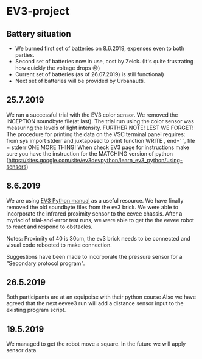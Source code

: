 # EV3-project

## Battery situation

* We burned first set of batteries on 8.6.2019, expenses even to both parties.
* Second set of batteries now in use, cost by Zeick. (It's quite frustrating how quickly the voltage drops 😢)
* Current set of batteries (as of 26.07.2019) is still functional)
* Next set of batteries will be provided by Urbanautti.


## 25.7.2019

We ran a successful trial with the EV3 color sensor. 
We removed the INCEPTION soundbyte file(at last). 
The trial run using the color sensor was measuring the levels of light intensity.
FURTHER NOTE! LEST WE FORGET! The procedure for printing the data on the VSC terminal panel requires:
from sys import stderr
and juxtaposed to print function WRITE , end=' ', file = stderr
ONE MORE THING! When check EV3 page for instructions make sure you have the instruction for the MATCHING version of python (https://sites.google.com/site/ev3devpython/learn_ev3_python/using-sensors)

## 8.6.2019
We are using [EV3 Python manual](https://sites.google.com/site/ev3devpython/learn_ev3_python/using-motors) as a useful resource.
We have finally removed the old soundbyte files from the ev3 brick.
We were able to incorporate the infrared proximity sensor to the eevee chassis.
After a myriad of trial-and-error test runs, we were able to get the the eevee robot to react and respond to obstacles. 

Notes: Proximity of 40 is 30cm, the ev3 brick needs to be connected and visual code rebooted to make connection. 

Suggestions have been made to incorporate the pressure sensor for a "Secondary protocol program".  

## 26.5.2019
Both participants are at an equipoise with their python course
Also we have agreed that the next eevee3 run will add a distance sensor input to the existing program script. 

## 19.5.2019
We managed to get the robot move a square. In the future we will apply sensor data.

